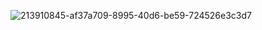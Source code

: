 ![213910845-af37a709-8995-40d6-be59-724526e3c3d7](https://github.com/Fabo90/Fabo90/assets/139248863/2d5b0c60-7c77-48d0-bcdf-15d967be5fbc)
